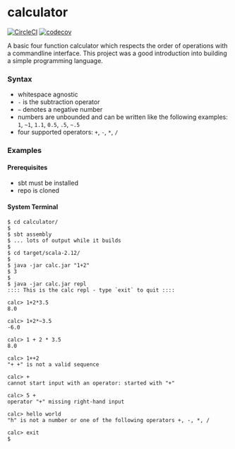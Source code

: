 # calculator
[![CircleCI](https://circleci.com/gh/nathaniel-may/calculator.svg?style=svg&circle-token=d4aaaf5f775f37c059cd7278a6dad0baf76de183)](https://circleci.com/gh/nathaniel-may/calculator)
[![codecov](https://codecov.io/gh/nathaniel-may/calculator/branch/master/graph/badge.svg?token=DUjyjy1m0j)](https://codecov.io/gh/nathaniel-may/calculator)

A basic four function calculator which respects the order of operations with a commandline interface. This project was a good introduction into building a simple programming language.

### Syntax
- whitespace agnostic
- `-` is the subtraction operator
- `~` denotes a negative number
- numbers are unbounded and can be written like the following examples:
  `1`, `~1`, `1.1`, `0.5`, `.5`, `~.5`
- four supported operators: `+`, `-`, `*`, `/`

### Examples

#### Prerequisites
- sbt must be installed
- repo is cloned

#### System Terminal
```
$ cd calculator/
$
$ sbt assembly
$ ... lots of output while it builds
$
$ cd target/scala-2.12/
$
$ java -jar calc.jar "1+2"
$ 3
$
$ java -jar calc.jar repl
:::: This is the calc repl - type `exit` to quit ::::

calc> 1+2*3.5
8.0

calc> 1+2*~3.5
-6.0

calc> 1 + 2 * 3.5
8.0

calc> 1++2
"+ +" is not a valid sequence

calc> +
cannot start input with an operator: started with "+"

calc> 5 +
operator "+" missing right-hand input

calc> hello world
"h" is not a number or one of the following operators +, -, *, /

calc> exit
$
```